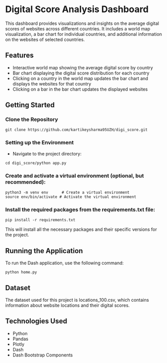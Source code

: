 # Digital Score Analysis Dashboard

This dashboard provides visualizations and insights on the average digital scores of websites across different countries. It includes a world map visualization, a bar chart for individual countries, and additional information on the websites of selected countries.

## Features

- Interactive world map showing the average digital score by country
- Bar chart displaying the digital score distribution for each country
- Clicking on a country in the world map updates the bar chart and displays the websites for that country
- Clicking on a bar in the bar chart updates the displayed websites

## Getting Started

### Clone the Repository


```shell
git clone https://github.com/kartikeysharma95UZH/digi_score.git
```

### Setting up the Environment

- Navigate to the project directory:
```shell
cd digi_score/python app.py
```

### Create and activate a virtual environment (optional, but recommended):

```shell
python3 -m venv env      # Create a virtual environment
source env/bin/activate # Activate the virtual environment
```

### Install the required packages from the requirements.txt file:

```shell
pip install -r requirements.txt
```
This will install all the necessary packages and their specific versions for the project.

## Running the Application

To run the Dash application, use the following command:

```shell
python home.py
```

## Dataset


The dataset used for this project is locations_100.csv, which contains information about website locations and their digital scores.

## Technologies Used


- Python
- Pandas
- Plotly
- Dash
- Dash Bootstrap Components

